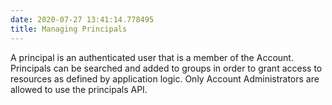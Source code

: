 ```yaml
---
date: 2020-07-27 13:41:14.778495
title: Managing Principals
---
```

<div id="managing-principals" class="section">


A principal is an authenticated user that is a member of the Account.
Principals can be searched and added to groups in order to grant access
to resources as defined by application logic. Only Account
Administrators are allowed to use the principals API.

</div>